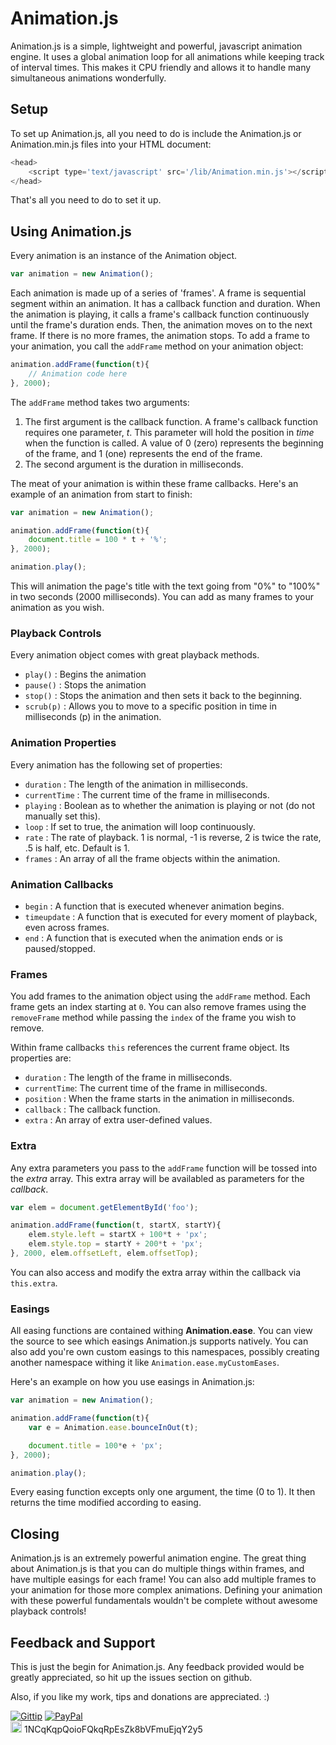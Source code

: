 # Animation.js

Animation.js is a simple, lightweight and powerful, javascript animation engine. It uses a global animation loop for all animations while keeping track of interval times. This makes it CPU friendly and allows it to handle many simultaneous animations wonderfully.

## Setup

To set up Animation.js, all you need to do is include the Animation.js or Animation.min.js files into your HTML document:
```javascript
<head>
	<script type='text/javascript' src='/lib/Animation.min.js'></script>
</head>
```
That's all you need to do to set it up.

## Using Animation.js

Every animation is an instance of the Animation object.

```javascript
var animation = new Animation();
```

Each animation is made up of a series of 'frames'. A frame is sequential segment within an animation. It has a callback function and duration.
When the animation is playing, it calls a frame's callback function continuously until the frame's duration ends. Then, the animation moves on
to the next frame. If there is no more frames, the animation stops. To add a frame to your animation, you call the `addFrame` method on your
animation object:

```javascript
animation.addFrame(function(t){
	// Animation code here
}, 2000);
```

The `addFrame` method takes two arguments:

1. The first argument is the callback function. A frame's callback function requires one parameter, *t*. This parameter will hold the position in *time* when the function is called. A value of 0 (zero) represents the beginning of the frame, and 1 (one) represents the end of the frame.
2. The second argument is the duration in milliseconds.

The meat of your animation is within these frame callbacks. Here's an example of an animation from start to finish:

```javascript
var animation = new Animation();

animation.addFrame(function(t){
	document.title = 100 * t + '%';
}, 2000);

animation.play();
```

This will animation the page's title with the text going from "0%" to "100%" in two seconds (2000 milliseconds). 
You can add as many frames to your animation as you wish.

### Playback Controls

Every animation object comes with great playback methods.

- `play()` : Begins the animation
- `pause()` : Stops the animation
- `stop()` : Stops the animation and then sets it back to the beginning.
- `scrub(p)` : Allows you to move to a specific position in time in milliseconds (p) in the animation.

### Animation Properties

Every animation has the following set of properties:

- `duration` : The length of the animation in milliseconds.
- `currentTime` : The current time of the frame in milliseconds.
- `playing` : Boolean as to whether the animation is playing or not (do not manually set this).
- `loop` : If set to true, the animation will loop continuously.
- `rate` : The rate of playback. 1 is normal, -1 is reverse, 2 is twice the rate, .5 is half, etc. Default is 1.
- `frames` : An array of all the frame objects within the animation.

### Animation Callbacks

- `begin` : A function that is executed whenever animation begins.
- `timeupdate` : A function that is executed for every moment of playback, even across frames.
- `end` : A function that is executed when the animation ends or is paused/stopped.

### Frames

You add frames to the animation object using the `addFrame` method.
Each frame gets an index starting at `0`. 
You can also remove frames using the `removeFrame` method while passing the `index` of the frame you wish to remove.

Within frame callbacks `this` references the current frame object. Its properties are:

- `duration` : The length of the frame in milliseconds.
- `currentTime`: The current time of the frame in milliseconds.
- `position` : When the frame starts in the animation in milliseconds.
- `callback` : The callback function.
- `extra` : An array of extra user-defined values.

### Extra

Any extra parameters you pass to the `addFrame` function will be tossed into the *extra* array. 
This extra array will be availabled as parameters for the *callback*.

```javascript
var elem = document.getElementById('foo');

animation.addFrame(function(t, startX, startY){
	elem.style.left = startX + 100*t + 'px';
	elem.style.top = startY + 200*t + 'px';
}, 2000, elem.offsetLeft, elem.offsetTop);
```

You can also access and modify the extra array within the callback via `this.extra`.

### Easings

All easing functions are contained withing **Animation.ease**. You can view the source to see which easings Animation.js supports natively.
You can also add you're own custom easings to this namespaces, possibly creating another namespace withing it like `Animation.ease.myCustomEases`.

Here's an example on how you use easings in Animation.js:

```javascript
var animation = new Animation();

animation.addFrame(function(t){
	var e = Animation.ease.bounceInOut(t);

	document.title = 100*e + 'px';
}, 2000);

animation.play();
```
Every easing function excepts only one argument, the time (0 to 1). It then returns the time modified according to easing.

## Closing

Animation.js is an extremely powerful animation engine. 
The great thing about Animation.js is that you can do multiple things within frames, and have multiple easings for each frame!
You can also add multiple frames to your animation for those more complex animations.
Defining your animation with these powerful fundamentals wouldn't be complete without awesome playback controls!

## Feedback and Support

This is just the begin for Animation.js. Any feedback provided would be greatly appreciated, so hit up the issues section on github.

Also, if you like my work, tips and donations are appreciated. :)

[![Gittip](https://www.gittip.com/assets/8.0.8/logo.png)](https://www.gittip.com/samholmes/)
[![PayPal](https://www.paypalobjects.com/en_US/i/btn/btn_donate_LG.gif)](https://www.paypal.com/cgi-bin/webscr?cmd=_donations&business=SJCCMHKZLMSX2&lc=US&item_name=Animation%2ejs&currency_code=USD&bn=PP%2dDonationsBF%3abtn_donate_LG%2egif%3aNonHosted)  
[<img src="https://en.bitcoin.it/w/images/en/c/c4/BC_Logotype_Reverse.png" height='18'>](bitcoin:1NCqKqpQoioFQkqRpEsZk8bVFmuEjqY2y5) 1NCqKqpQoioFQkqRpEsZk8bVFmuEjqY2y5
